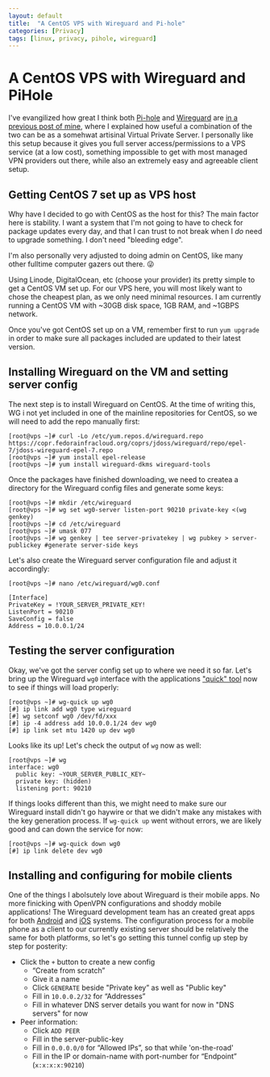 ```yaml
---
layout: default
title:  "A CentOS VPS with Wireguard and Pi-hole"
categories: [Privacy]
tags: [linux, privacy, pihole, wireguard]
---
```


# A CentOS VPS with Wireguard and PiHole

I've evangilized how great I think both [Pi-hole](https://pi-hole.net/) and [Wireguard](https://www.wireguard.com/) are [in a previous post of mine](https://rooneymcnibnug.github.io/privacy/2019/05/15/rooney-pihole.html), where I explained how useful a combination of the two can be as a somehwat artisinal Virtual Private Server. I personally like this setup because it gives you full server access/permissions to a VPS service (at a low cost), something impossible to get with most managed VPN providers out there, while also an extremely easy and agreeable client setup.

## Getting CentOS 7 set up as VPS host

Why have I decided to go with CentOS as the host for this? The main factor here is stability. I want a system that I'm not going to have to check for package updates every day, and that I can trust to not break when I _do_ need to upgrade something. I don't need "bleeding edge".

I'm also personally very adjusted to doing admin on CentOS, like many other fulltime computer gazers out there. :stuck_out_tongue_winking_eye:

Using Linode, DigitalOcean, etc (choose your provider) its pretty simple to get a CentOS VM set up. For our VPS here, you will most likely want to chose the cheapest plan, as we only need minimal resources. I am currently running a CentOS VM with ~30GB disk space, 1GB RAM, and ~1GBPS network.

Once you've got CentOS set up on a VM, remember first to run ```yum upgrade``` in order to make sure all packages included are updated to their latest version.

## Installing Wireguard on the VM and setting server config

The next step is to install Wireguard on CentOS. At the time of writing this, WG i not yet included in one of the mainline repositories for CentOS, so we will need to add the repo manually first:

```console
[root@vps ~]# curl -Lo /etc/yum.repos.d/wireguard.repo https://copr.fedorainfracloud.org/coprs/jdoss/wireguard/repo/epel-7/jdoss-wireguard-epel-7.repo
[root@vps ~]# yum install epel-release
[root@vps ~]# yum install wireguard-dkms wireguard-tools
```
Once the packages have finished downloading, we need to createa a directory for the Wireguard config files and generate some keys:

```console
[root@vps ~]# mkdir /etc/wireguard
[root@vps ~]# wg set wg0-server listen-port 90210 private-key <(wg genkey)
[root@vps ~]# cd /etc/wireguard
[root@vps ~]# umask 077
[root@vps ~]# wg genkey | tee server-privatekey | wg pubkey > server-publickey #generate server-side keys
```
Let's also create the Wireguard server configuration file and adjust it accordingly:

```console
[root@vps ~]# nano /etc/wireguard/wg0.conf

[Interface]
PrivateKey = !YOUR_SERVER_PRIVATE_KEY!
ListenPort = 90210
SaveConfig = false
Address = 10.0.0.1/24
```

## Testing the server configuration

Okay, we've got the server config set up to where we need it so far. Let's bring up the Wireguard ```wg0``` interface with the applications ["quick" tool](https://git.zx2c4.com/WireGuard/about/src/tools/man/wg-quick.8) now to see if things will load properly:


```console
[root@vps ~]# wg-quick up wg0
[#] ip link add wg0 type wireguard
[#] wg setconf wg0 /dev/fd/xxx
[#] ip -4 address add 10.0.0.1/24 dev wg0
[#] ip link set mtu 1420 up dev wg0
```

Looks like its up! Let's check the output of ```wg``` now as well:

```console
[root@vps ~]# wg
interface: wg0
  public key: ~YOUR_SERVER_PUBLIC_KEY~
  private key: (hidden)
  listening port: 90210
  ```
  
If things looks different than this, we might need to make sure our Wireguard install didn't go haywire or that we didn't make any mistakes with the key generation process. If ```wg-quick up``` went without errors, we are likely good and can down the service for now:
  
  ```console
[root@vps ~]# wg-quick down wg0
[#] ip link delete dev wg0
```

## Installing and configuring for mobile clients

One of the things I abolsutely love about Wireguard is their mobile apps. No more finicking with OpenVPN configurations and shoddy mobile applications! The Wireguard development team has an created great apps for both [Android](https://play.google.com/store/apps/details?id=com.wireguard.android) and [iOS](https://apps.apple.com/us/app/wireguard/id1441195209) systems. The configuration process for a mobile phone as a client to our currently existing server should be relatively the same for both platforms, so let's go setting this tunnel config up step by step for posterity:

* Click the ```+``` button to create a new config
  + “Create from scratch”
  + Give it a name
  + Click ```GENERATE``` beside "Private key” as well as "Public key"
  + Fill in ```10.0.0.2/32``` for “Addresses”
  + Fill in whatever DNS server details you want for now in "DNS servers" for now
* Peer information:
  + Click ```ADD PEER```
  + Fill in the server-public-key
  + Fill in ```0.0.0.0/0``` for “Allowed IPs”, so that while 'on-the-road'
  + Fill in the IP or domain-name with port-number for “Endpoint” (```x:x:x:x:90210```)
